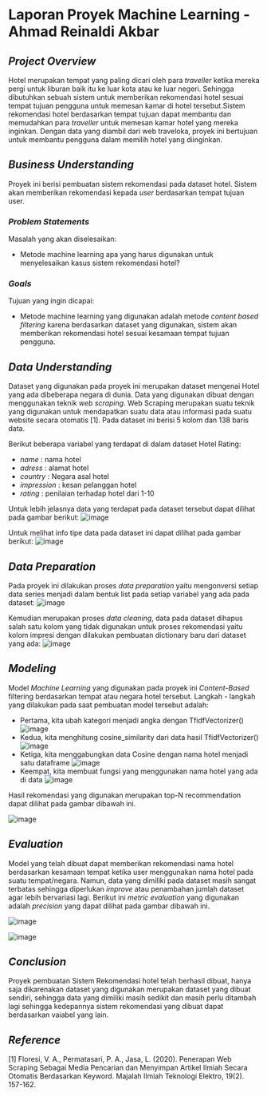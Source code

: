 # Laporan Proyek Machine Learning - Ahmad Reinaldi Akbar

## _Project Overview_

Hotel merupakan tempat yang paling dicari oleh para _traveller_ ketika mereka pergi untuk liburan baik itu ke luar kota atau ke luar negeri. Sehingga dibutuhkan sebuah sistem untuk memberikan rekomendasi hotel sesuai tempat tujuan pengguna untuk memesan kamar di hotel tersebut.Sistem rekomendasi hotel berdasarkan tempat tujuan dapat membantu dan memudahkan para _traveller_ untuk memesan kamar hotel yang mereka inginkan. Dengan data yang diambil dari web traveloka, proyek ini bertujuan untuk membantu pengguna dalam memilih hotel yang diinginkan.

## _Business Understanding_

Proyek ini berisi pembuatan sistem rekomendasi pada dataset hotel. Sistem akan memberikan rekomendasi kepada _user_ berdasarkan tempat tujuan user.

### _Problem Statements_

Masalah yang akan diselesaikan:
- Metode machine learning apa yang harus digunakan untuk menyelesaikan kasus sistem rekomendasi hotel?

### _Goals_

Tujuan yang ingin dicapai:
- Metode machine learning yang digunakan adalah metode _content based filtering_ karena berdasarkan dataset yang digunakan, sistem akan memberikan rekomendasi hotel sesuai kesamaan tempat tujuan pengguna.

## _Data Understanding_
Dataset yang digunakan pada proyek ini merupakan dataset mengenai Hotel yang ada dibeberapa negara di dunia. Data yang digunakan dibuat dengan menggunakan teknik _web scraping_. Web Scraping merupakan suatu teknik yang digunakan untuk mendapatkan suatu data atau informasi pada suatu website secara otomatis [1]. Pada dataset ini berisi 5 kolom dan 138 baris data.

Berikut beberapa variabel yang terdapat di dalam dataset Hotel Rating:
- _name_ : nama hotel
- _adress_ : alamat hotel
- _country_ : Negara asal hotel
- _impression_ : kesan pelanggan hotel
- _rating_ : penilaian terhadap hotel dari 1-10

Untuk lebih jelasnya data yang terdapat pada dataset tersebut dapat dilihat pada gambar berikut:
![image](https://user-images.githubusercontent.com/62003049/188322470-48878f70-c0b7-44e7-8934-fe927e8b9b21.png)

Untuk melihat info tipe data pada dataset ini dapat dilihat pada gambar berikut:
![image](https://user-images.githubusercontent.com/62003049/188323070-ff0f56f2-ec0c-4bf0-98ff-e8baf42309bc.png)

## _Data Preparation_
Pada proyek ini dilakukan proses _data preparation_ yaitu mengonversi setiap data series menjadi dalam bentuk list pada setiap variabel yang ada pada dataset:
![image](https://user-images.githubusercontent.com/62003049/188323707-61bd5580-847b-4b68-bd6e-318a0e4a8778.png)

Kemudian merupakan proses _data cleaning_, data pada dataset dihapus salah satu kolom yang tidak digunakan untuk proses rekomendasi yaitu kolom impresi dengan dilakukan pembuatan dictionary baru dari dataset yang ada:
![image](https://user-images.githubusercontent.com/62003049/188323733-c8604da7-99a7-4ff3-9168-4862f696cbf1.png)

## _Modeling_
Model _Machine Learning_ yang digunakan pada proyek ini _Content-Based_ filtering berdasarkan tempat atau negara hotel tersebut. Langkah - langkah yang dilakukan pada saat pembuatan model tersebut adalah:

- Pertama, kita ubah kategori menjadi angka dengan TfidfVectorizer()
![image](https://user-images.githubusercontent.com/62003049/188323573-54ac2117-c304-435a-9772-952f9ee64847.png)
- Kedua, kita menghitung cosine_similarity dari data hasil TfidfVectorizer()
![image](https://user-images.githubusercontent.com/62003049/188323622-c377d7eb-3b8f-4042-80a5-a603f5af6577.png)
- Ketiga, kita menggabungkan data Cosine dengan nama hotel menjadi satu dataframe
![image](https://user-images.githubusercontent.com/62003049/188323605-0a7b3154-d891-4b04-97ca-2ee55a4ff16e.png)
- Keempat, kita membuat fungsi yang menggunakan nama hotel yang ada di data
![image](https://user-images.githubusercontent.com/62003049/188323640-0fd4227f-832e-4e1d-883b-f0904615768b.png)

Hasil rekomendasi yang digunakan merupakan top-N recommendation dapat dilihat pada gambar dibawah ini.

![image](https://user-images.githubusercontent.com/62003049/188322445-d4992dee-5fac-4e73-98f1-10f052683b0a.png)


## _Evaluation_
Model yang telah dibuat dapat memberikan rekomendasi nama hotel berdasarkan kesamaan tempat ketika user menggunakan nama hotel pada suatu tempat/negara. Namun, data yang dimiliki pada dataset masih sangat terbatas sehingga diperlukan _improve_ atau penambahan jumlah dataset agar lebih bervariasi lagi. Berikut ini _metric evaluation_ yang digunakan adalah _precision_  yang dapat dilihat pada gambar dibawah ini.

![image](https://user-images.githubusercontent.com/62003049/188518786-30d477e1-b658-4680-8b76-5dc58670aa0a.png)


![image](https://user-images.githubusercontent.com/62003049/188518580-1ddaec29-ef59-4674-8e2a-5df7d06c4186.png)

## _Conclusion_
Proyek pembuatan Sistem Rekomendasi hotel telah berhasil dibuat, hanya saja dikarenakan dataset yang digunakan merupakan dataset yang dibuat sendiri, sehingga data yang dimiliki masih sedikit dan masih perlu ditambah lagi sehingga kedepannya sistem rekomendasi yang dibuat dapat berdasarkan vaiabel yang lain. 

## _Reference_
[1] Floresi, V. A., Permatasari, P. A., Jasa, L. (2020). Penerapan Web Scraping Sebagai Media Pencarian dan Menyimpan Artikel Ilmiah Secara Otomatis Berdasarkan Keyword. Majalah Ilmiah Teknologi Elektro, 19(2). 157-162.
